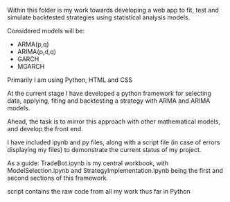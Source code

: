 Within this folder is my work towards developing a web app to fit, test and simulate backtested strategies using statistical analysis models.

Considered models will be:

- ARMA(p,q)
- ARIMA(p,d,q)
- GARCH
- MGARCH

Primarily I am using Python, HTML and CSS

At the current stage I have developed a python framework for selecting data, applying, fiting and backtesting a strategy with ARMA and ARIMA models.

Ahead, the task is to mirror this approach with other mathematical models, and develop the front end.

I have included ipynb and py files, along with a script file (in case of errors displaying my files) to demonstrate the current status of my project.

As a guide: 
TradeBot.ipynb is my central workbook, with ModelSelection.ipynb and StrategyImplementation.ipynb being the first and second sections of this framework.

script contains the raw code from all my work thus far in Python

